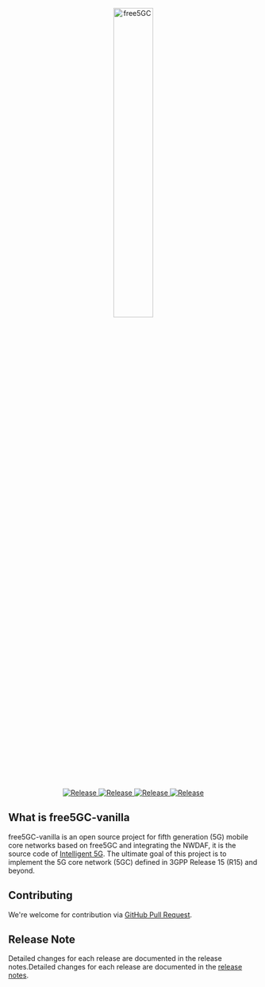 <p align="center">
<a href="https://free5gc.org"><img width="40%" src="https://forum.free5gc.org/uploads/default/original/1X/324695bfc6481bd556c11018f2834086cf5ec645.png" alt="free5GC"/></a>
</p>

<p align="center">
<a href="https://github.com/enable-intelligent-containerized-5g/free5gc-vanilla/releases/v3.2.0-4-rf">
  <img src="https://img.shields.io/badge/release-v3.2.0--4--rf-orange" alt="Release"/>
</a>
<a href="https://github.com/enable-intelligent-containerized-5g/openapi/releases/v1.0.41">
  <img src="https://img.shields.io/badge/openapi-v1.0.41-orange" alt="Release"/>
</a>
<a href="https://github.com/enable-intelligent-containerized-5g/nas/releases/v1.0.71">
  <img src="https://img.shields.io/badge/nas-v1.0.71-orange" alt="Release"/>
</a>
<a href="https://github.com/enable-intelligent-containerized-5g/ngap/releases/v1.0.61">
  <img src="https://img.shields.io/badge/ngap-v1.0.61-orange" alt="Release"/>
</a>
</p>


## What is free5GC-vanilla

free5GC-vanilla is an open source project for fifth generation (5G) mobile core networks based on free5GC and integrating the NWDAF, it is the source code of [Intelligent 5G](https://github.com/enable-intelligent-containerized-5g/free5gc-kubernetes). The ultimate goal of this project is to implement the 5G core network (5GC) defined in 3GPP Release 15 (R15) and beyond.

## Contributing

We're welcome for contribution via [GitHub Pull Request](https://github.com/enable-intelligent-containerized-5g/free5gc-vanilla/pulls).

## Release Note

Detailed changes for each release are documented in the release notes.Detailed changes for each release are documented in the [release notes](https://github.com/enable-intelligent-containerized-5g/free5gc-vanilla/releases).


